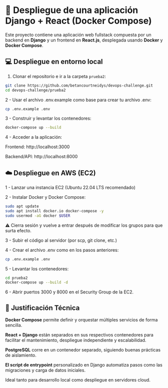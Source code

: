 # 🐳 Despliegue de una aplicación Django + React (Docker Compose)

Este proyecto contiene una aplicación web fullstack compuesta por un backend en **Django** y un frontend en **React.js**, desplegada usando **Docker** y **Docker Compose**.

## 💻 Despliegue en entorno local

1. Clonar el repositorio e ir a la carpeta `prueba2`:

```bash
git clone https://github.com/betancourtneidys/devops-challenge.git
cd devops-challenge/prueba2
```

2 - Usar el archivo .env.example como base para crear tu archivo .env:

```bash
cp .env.example .env
```

3 - Construir y levantar los contenedores:

```bash
docker-compose up --build
```

4 - Acceder a la aplicación:

Frontend: http://localhost:3000

Backend/API: http://localhost:8000

## ☁️ Despliegue en AWS (EC2)

1 - Lanzar una instancia EC2 (Ubuntu 22.04 LTS recomendado)

2 - Instalar Docker y Docker Compose:

```bash
sudo apt update
sudo apt install docker.io docker-compose -y
sudo usermod -aG docker $USER
```
⚠️ Cierra sesión y vuelve a entrar después de modificar los grupos para que surta efecto.

3 - Subir el código al servidor (por scp, git clone, etc.)

4 - Crear el archivo .env como en los pasos anteriores:

```bash
cp .env.example .env
```

5 - Levantar los contenedores:

```bash
cd prueba2
docker-compose up --build -d
```

6 - Abrir puertos 3000 y 8000 en el Security Group de la EC2.

## 🧠 Justificación Técnica

**Docker Compose** permite definir y orquestar múltiples servicios de forma sencilla.

**React + Django** están separados en sus respectivos contenedores para facilitar el mantenimiento, despliegue independiente y escalabilidad.

**PostgreSQL** corre en un contenedor separado, siguiendo buenas prácticas de aislamiento.

**El script de entrypoint** personalizado en Django automatiza pasos como las migraciones y carga de datos iniciales.

Ideal tanto para desarrollo local como despliegue en servidores cloud.